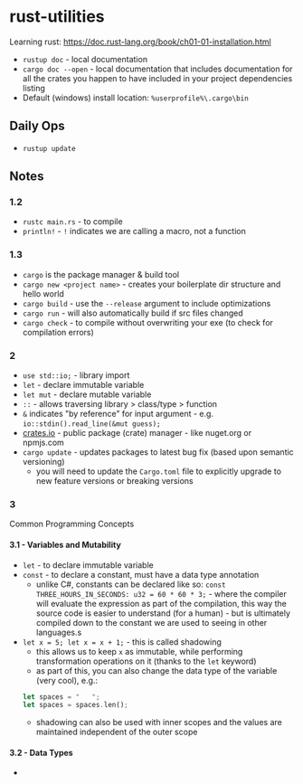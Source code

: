 # rust-utilities

Learning rust: https://doc.rust-lang.org/book/ch01-01-installation.html  
- `rustup doc` - local documentation
- `cargo doc --open` - local documentation that includes documentation for all the crates you happen to have included in your project dependencies listing
- Default (windows) install location: `%userprofile%\.cargo\bin`

## Daily Ops

- `rustup update`

## Notes

### 1.2

- `rustc main.rs` - to compile
- `println!` - `!` indicates we are calling a macro, not a function

### 1.3

- `cargo` is the package manager & build tool
- `cargo new <project name>` - creates your boilerplate dir structure and hello world
- `cargo build` - use the `--release` argument to include optimizations
- `cargo run` - will also automatically build if src files changed
- `cargo check` - to compile without overwriting your exe (to check for compilation errors)

### 2

- `use std::io;` - library import
- `let` - declare immutable variable
- `let mut` - declare mutable variable
- `::` - allows traversing library > class/type > function
- `&` indicates "by reference" for input argument - e.g. `io::stdin().read_line(&mut guess);`
- [crates.io](https://crates.io/) - public package (crate) manager - like nuget.org or npmjs.com
- `cargo update` - updates packages to latest bug fix (based upon semantic versioning)
  - you will need to update the `Cargo.toml` file to explicitly upgrade to new feature versions or breaking versions

### 3

Common Programming Concepts

#### 3.1 - Variables and Mutability

- `let` - to declare immutable variable
- `const` - to declare a constant, must have a data type annotation
  - unlike C#, constants can be declared like so: `const THREE_HOURS_IN_SECONDS: u32 = 60 * 60 * 3;` - where the compiler will evaluate the expression as part of the compilation, this way the source code is easier to understand (for a human) - but is ultimately compiled down to the constant we are used to seeing in other languages.s
- `let x = 5; let x = x + 1;` - this is called shadowing
  - this allows us to keep `x` as immutable, while performing transformation operations on it (thanks to the `let` keyword)
  - as part of this, you can also change the data type of the variable (very cool), e.g.:
  ```rust
  let spaces = "   ";
  let spaces = spaces.len();
  ```
  - shadowing can also be used with inner scopes and the values are maintained independent of the outer scope

#### 3.2 - Data Types

- 